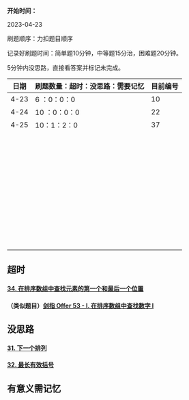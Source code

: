 **开始时间：**

2023-04-23

刷题顺序：力扣题目顺序

记录好刷题时间：简单题10分钟，中等题15分治，困难题20分钟。

5分钟内没思路，直接看答案并标记未完成。



| 日期 | 刷题数量：超时：没思路：需要记忆 | 目前编号 |
| ---- | -------------------------------- | -------- |
| 4-23 | 6  ：0：0：0                     | 10       |
| 4-24 | 10 ：0：0：0                     | 22       |
| 4-25 | 10：1：2：0                      | 37       |
|      |                                  |          |
|      |                                  |          |
|      |                                  |          |
|      |                                  |          |
|      |                                  |          |
|      |                                  |          |
|      |                                  |          |
|      |                                  |          |
|      |                                  |          |
|      |                                  |          |
|      |                                  |          |
|      |                                  |          |
|      |                                  |          |
|      |                                  |          |
|      |                                  |          |
|      |                                  |          |
|      |                                  |          |
|      |                                  |          |
|      |                                  |          |
|      |                                  |          |
|      |                                  |          |
|      |                                  |          |
|      |                                  |          |
|      |                                  |          |
|      |                                  |          |
|      |                                  |          |
|      |                                  |          |
|      |                                  |          |
|      |                                  |          |
|      |                                  |          |
|      |                                  |          |
|      |                                  |          |
|      |                                  |          |
|      |                                  |          |
|      |                                  |          |
|      |                                  |          |
|      |                                  |          |
|      |                                  |          |
|      |                                  |          |
|      |                                  |          |
|      |                                  |          |
|      |                                  |          |
|      |                                  |          |
|      |                                  |          |
|      |                                  |          |
|      |                                  |          |





## 超时

#### [34. 在排序数组中查找元素的第一个和最后一个位置](https://leetcode.cn/problems/find-first-and-last-position-of-element-in-sorted-array/)

#### （类似题目）[剑指 Offer 53 - I. 在排序数组中查找数字 I](https://leetcode.cn/problems/zai-pai-xu-shu-zu-zhong-cha-zhao-shu-zi-lcof/)



## 没思路

#### [31. 下一个排列](https://leetcode.cn/problems/next-permutation/)

#### [32. 最长有效括号](https://leetcode.cn/problems/longest-valid-parentheses/)



## 有意义需记忆